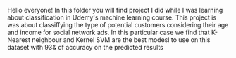 Hello everyone! In this folder you will find project I did while I was learning about classification in Udemy's machine learning course. This project is was about classiffying the type of potential customers considering their age and income for social network ads. In this particular case we find that K-Nearest neighbour and Kernel SVM are the best modesl to use on this dataset with 93& of accuracy on the predicted results
